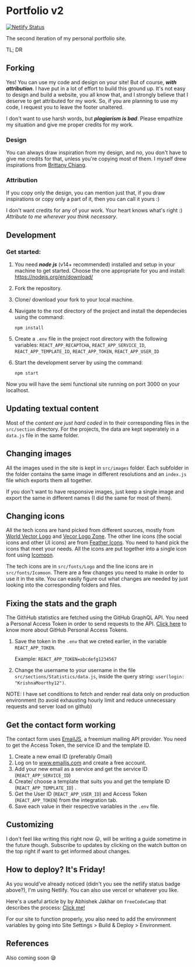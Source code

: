 # Portfolio v2

[ ![Netlify Status](https://api.netlify.com/api/v1/badges/36e0d159-6a65-40f1-9910-36bc4b2d67c1/deploy-status)](https://app.netlify.com/sites/modest-kare-bf32da/deploys)

The second iteration of my personal portfolio site.

TL; DR

## Forking

Yes! You can use my code and design on your site! But of course, **_with
attribution_**. I have put in a lot of effort to build this ground up. It's not
easy to design and build a website, you all know that, and I strongly believe
that I deserve to get attributed for my work. So, if you are planning to use my
code, I request you to leave the footer unaltered.

I don't want to use harsh words, but _**plagiarism is bad**_. Please empathize
my situation and give me proper credits for my work.

### Design

You can always draw inspiration from my design, and no, you don't have to give
me credits for that, unless you're copying most of them. I myself drew
inspirations from [Brittany Chiang](https://github.com/bchiang7).

### Attribution

If you copy only the design, you can mention just that, if you draw inspirations
or copy only a part of it, then you can call it yours :)

I don't want credits for any of your work. Your heart knows what's right :)
_Attribute to me wherever you think necessary_.

## Development

### Get started:

1.  You need **_node js_** (v14+ recommended) installed and setup in your
    machine to get started. Choose the one appropriate for you and install:
    https://nodejs.org/en/download/

2.  Fork the repository.

3.  Clone/ download your fork to your local machine.

4.  Navigate to the root directory of the project and install the dependecies
    using the command:

        npm install

5.  Create a `.env` file in the project root directory with the following
    variables: `REACT_APP_RECAPTCHA`, `REACT_APP_SERVICE_ID`,
    `REACT_APP_TEMPLATE_ID`, `REACT_APP_TOKEN`, `REACT_APP_USER_ID`

6.  Start the development server by using the command:

        npm start

Now you will have the semi functional site running on port 3000 on your
localhost.

## Updating textual content

Most of the _content are just hard coded_ in to their corresponding files in the
`src/section` directory. For the projects, the data are kept seperately in a
`data.js` file in the same folder.

## Changing images

All the images used in the site is kept in `src/images` folder. Each subfolder
in the folder contains the same image in different resolutions and an `index.js`
file which exports them all together.

If you don't want to have responsive images, just keep a single image and export
the same in different names (I did the same for most of them).

## Changing icons

All the tech icons are hand picked from different sources, mostly from
[World Vector Logo](https://worldvectorlogo.com/) and
[Vecor Logo Zone](https://www.vectorlogo.zone/). The other line icons (the
social icons and other UI icons) are from
[Feather Icons](https://feathericons.com/). You need to hand pick the icons that
meet your needs. All the icons are put together into a single icon font using
[Icomoon](https://icomoon.io/).

The tech icons are in `src/fonts/Logo` and the line icons are in
`src/fonts/Icomoon`. There are a few changes you need to make in order to use it
in the site. You can easily figure out what changes are needed by just looking
into the corresponding folders and files.

## Fixing the stats and the graph

The GithHub statistics are fetched using the GitHub GraphQL API. You need a
Personal Access Token in order to send requests to the API.
[Click here](https://docs.github.com/en/github/authenticating-to-github/creating-a-personal-access-token)
to know more about GitHub Personal Access Tokens.

1. Save the token in the `.env` that we creted earlier, in the variable
   `REACT_APP_TOKEN`.

   Example: `REACT_APP_TOKEN=abcdefg1234567`

2. Change the username to your username in the file
   `src/sections/Statistics/data.js`, inside the query string:
   `user(login: "KrishnaMoorthy12")`.

NOTE: I have set conditions to fetch and render real data only on production
environment (to avoid exhausting hourly limit and reduce unnecessary requests
and server load on github)

## Get the contact form working

The contact form uses [EmailJS](https://www.emailjs.com/), a freemium mailing
API provider. You need to get the Access Token, the service ID and the template
ID.

1. Create a new email ID (preferably Gmail)
2. Log on to www.emailjs.com and create a free account.
3. Add your new email as a service and get the service ID
   (`REACT_APP_SERVICE_ID`)
4. Create/ choose a template that suits you and get the template ID
   (`REACT_APP_TEMPLATE_ID`) .
5. Get the User ID (`REACT_APP_USER_ID`) and Access Token (`REACT_APP_TOKEN`)
   from the integration tab.
6. Save each value in their respective variables in the `.env` file.

## Customizing

I don't feel like writing this right now 😛, will be writing a guide sometime in
the future though. Subscribe to updates by clicking on the watch button on the
top right if want to get informed about changes.

## How to deploy? It's Friday!

As you would've already noticed (didn't you see the netlify status badge
above?), I'm using Netlify. You can also use vercel or whatever you like.

Here's a useful article by by Abhishek Jakhar on `freeCodeCamp` that describes
the process:
[Click me!](https://www.freecodecamp.org/news/how-to-deploy-a-react-application-to-netlify-363b8a98a985/)

For our site to function properly, you also need to add the environment
variables by going into Site Settings > Build & Deploy > Environment.

## References

Also coming soon 😪
